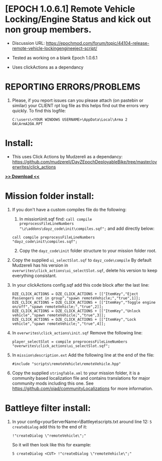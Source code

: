 # [EPOCH 1.0.6.1] Remote Vehicle Locking/Engine Status and kick out non group members.

* Discussion URL: https://epochmod.com/forum/topic/44104-release-remote-vehicle-lockingengineeject-script/
	
* Tested as working on a blank Epoch 1.0.6.1
* Uses clickActions as a dependancy

# REPORTING ERRORS/PROBLEMS

1. Please, if you report issues can you please attach (on pastebin or similar) your CLIENT rpt log file as this helps find out the errors very quickly. To find this logfile:

	```sqf
	C:\users\<YOUR WINDOWS USERNAME>\AppData\Local\Arma 2 OA\ArmA2OA.RPT
	```

# Install:

* This uses Click Actions by Mudzereli as a dependancy: https://github.com/mudzereli/DayZEpochDeployableBike/tree/master/overwrites/click_actions

**[>> Download <<](https://github.com/oiad/remoteVehicle/archive/master.zip)**

# Mission folder install:

1. If you don't have a custom compiles file do the following:
	1. In mission\init.sqf find: <code>call compile preprocessFileLineNumbers "\z\addons\dayz_code\init\compiles.sqf";</code> and add directly below:

	```sqf
	call compile preprocessFileLineNumbers "dayz_code\init\compiles.sqf";
	```
	2. Copy the <code>dayz_code\init</code> folder structure to your mission folder root.

2. Copy the supplied <code>ui_selectSlot.sqf</code> to <code>dayz_code\compile</code> By default Mudzereli has his version in <code>overwrites\click_actions\ui_selectSlot.sqf</code>, delete his version to keep everything consistant.

3. In your clickActions config.sqf add this code block after the last line:

	```sqf
	DZE_CLICK_ACTIONS = DZE_CLICK_ACTIONS + [["ItemKey","Eject Passengers not in group","spawn remoteVehicle;","true",1]];
	DZE_CLICK_ACTIONS = DZE_CLICK_ACTIONS + [["ItemKey","Toggle engine on/off","spawn remoteVehicle;","true",2]];
	DZE_CLICK_ACTIONS = DZE_CLICK_ACTIONS + [["ItemKey","Unlock vehicle","spawn remoteVehicle;","true",3]];
	DZE_CLICK_ACTIONS = DZE_CLICK_ACTIONS + [["ItemKey","Lock vehicle","spawn remoteVehicle;","true",4]];
	```
	
4. In <code>overwrites\click_actions\init.sqf</code> Remove the following line:

	```sqf
	player_selectSlot = compile preprocessFileLineNumbers "overwrites\click_actions\ui_selectSlot.sqf";
	```

5. In <code>mission\description.ext</code> Add the following line at the end of the file:
	```sqf
	#include "scripts\remoteVehicle\remoteVehicle.hpp"
	```

6. Copy the supplied <code>stringTable.xml</code> to your mission folder, it is a community based localization file and contains translations for major community mods including this one. See https://github.com/oiad/communityLocalizations for more information.

# Battleye filter install:
1. In your config\<yourServerName>\Battleye\scripts.txt around line 12: <code>5 createDialog</code> add this to the end of it:

	```sqf
	!"createDialog \"remoteVehicle\";"
	```
	
	So it will then look like this for example:
	```sqf
	5 createDialog <CUT> !"createDialog \"remoteVehicle\";"
	```